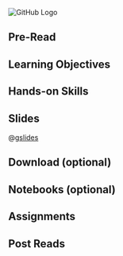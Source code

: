 ![GitHub Logo](https://s3.ap-south-1.amazonaws.com/greyatom-social/logo.png)

## Pre-Read

## Learning Objectives

## Hands-on Skills

## Slides
@[gslides](1gEb00r1CyjxWignP0JC84UArH7qny05p-CQhMdBcu2o)

## Download (optional)

## Notebooks (optional)

## Assignments

## Post Reads
